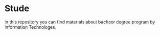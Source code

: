# Stude
In this repository you can find materials about bacheor degree program by Information Technologes.
